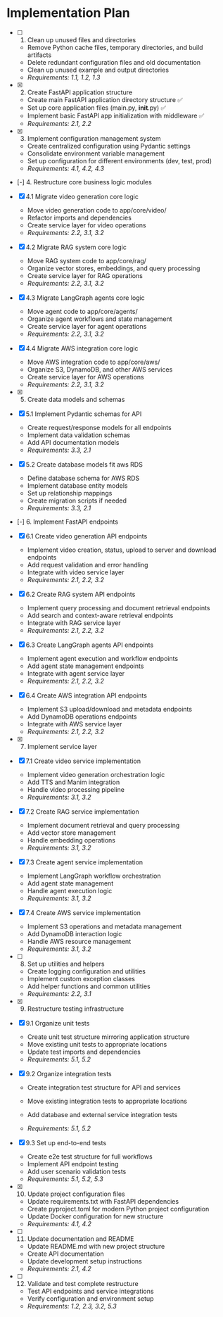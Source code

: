 # Implementation Plan

- [ ] 1. Clean up unused files and directories




  - Remove Python cache files, temporary directories, and build artifacts
  - Delete redundant configuration files and old documentation
  - Clean up unused example and output directories
  - _Requirements: 1.1, 1.2, 1.3_

- [x] 2. Create FastAPI application structure
  - Create main FastAPI application directory structure ✅
  - Set up core application files (main.py, __init__.py) ✅
  - Implement basic FastAPI app initialization with middleware ✅
  - _Requirements: 2.1, 2.2_

- [x] 3. Implement configuration management system









  - Create centralized configuration using Pydantic settings
  - Consolidate environment variable management
  - Set up configuration for different environments (dev, test, prod)
  - _Requirements: 4.1, 4.2, 4.3_

- [-] 4. Restructure core business logic modules





- [x] 4.1 Migrate video generation core logic




  - Move video generation code to app/core/video/
  - Refactor imports and dependencies
  - Create service layer for video operations
  - _Requirements: 2.2, 3.1, 3.2_

- [x] 4.2 Migrate RAG system core logic




  - Move RAG system code to app/core/rag/
  - Organize vector stores, embeddings, and query processing
  - Create service layer for RAG operations
  - _Requirements: 2.2, 3.1, 3.2_

- [x] 4.3 Migrate LangGraph agents core logic





  - Move agent code to app/core/agents/
  - Organize agent workflows and state management
  - Create service layer for agent operations
  - _Requirements: 2.2, 3.1, 3.2_

- [x] 4.4 Migrate AWS integration core logic





  - Move AWS integration code to app/core/aws/
  - Organize S3, DynamoDB, and other AWS services
  - Create service layer for AWS operations
  - _Requirements: 2.2, 3.1, 3.2_

- [x] 5. Create data models and schemas





- [x] 5.1 Implement Pydantic schemas for API


  - Create request/response models for all endpoints
  - Implement data validation schemas
  - Add API documentation models
  - _Requirements: 3.3, 2.1_



- [x] 5.2 Create database models fit aws RDS





  - Define database schema for AWS RDS
  - Implement database entity models
  - Set up relationship mappings
  - Create migration scripts if needed
  - _Requirements: 3.3, 2.1_

- [-] 6. Implement FastAPI endpoints


- [x] 6.1 Create video generation API endpoints


  - Implement video creation, status, upload to server and download endpoints
  - Add request validation and error handling
  - Integrate with video service layer
  - _Requirements: 2.1, 2.2, 3.2_

- [x] 6.2 Create RAG system API endpoints


  - Implement query processing and document retrieval endpoints
  - Add search and context-aware retrieval endpoints
  - Integrate with RAG service layer
  - _Requirements: 2.1, 2.2, 3.2_

- [x] 6.3 Create LangGraph agents API endpoints


  - Implement agent execution and workflow endpoints
  - Add agent state management endpoints
  - Integrate with agent service layer
  - _Requirements: 2.1, 2.2, 3.2_

- [x] 6.4 Create AWS integration API endpoints






  - Implement S3 upload/download and metadata endpoints
  - Add DynamoDB operations endpoints
  - Integrate with AWS service layer
  - _Requirements: 2.1, 2.2, 3.2_

- [x] 7. Implement service layer






- [x] 7.1 Create video service implementation

  - Implement video generation orchestration logic
  - Add TTS and Manim integration
  - Handle video processing pipeline
  - _Requirements: 3.1, 3.2_

- [x] 7.2 Create RAG service implementation


  - Implement document retrieval and query processing
  - Add vector store management
  - Handle embedding operations
  - _Requirements: 3.1, 3.2_

- [x] 7.3 Create agent service implementation


  - Implement LangGraph workflow orchestration
  - Add agent state management
  - Handle agent execution logic
  - _Requirements: 3.1, 3.2_

- [x] 7.4 Create AWS service implementation


  - Implement S3 operations and metadata management
  - Add DynamoDB interaction logic
  - Handle AWS resource management
  - _Requirements: 3.1, 3.2_
 
- [ ] 8. Set up utilities and helpers




  - Create logging configuration and utilities
  - Implement custom exception classes
  - Add helper functions and common utilities
  - _Requirements: 2.2, 3.1_

- [x] 9. Restructure testing infrastructure





- [x] 9.1 Organize unit tests


  - Create unit test structure mirroring application structure
  - Move existing unit tests to appropriate locations
  - Update test imports and dependencies
  - _Requirements: 5.1, 5.2_



- [x] 9.2 Organize integration tests





  - Create integration test structure for API and services
  - Move existing integration tests to appropriate locations
  - Add database and external service integration tests


  - _Requirements: 5.1, 5.2_

- [x] 9.3 Set up end-to-end tests





  - Create e2e test structure for full workflows
  - Implement API endpoint testing
  - Add user scenario validation tests
  - _Requirements: 5.1, 5.2, 5.3_

- [x] 10. Update project configuration files





  - Update requirements.txt with FastAPI dependencies
  - Create pyproject.toml for modern Python project configuration
  - Update Docker configuration for new structure
  - _Requirements: 4.1, 4.2_

- [ ] 11. Update documentation and README
  - Update README.md with new project structure
  - Create API documentation
  - Update development setup instructions
  - _Requirements: 2.1, 4.2_

- [ ] 12. Validate and test complete restructure








  - Test API endpoints and service integrations
  - Verify configuration and environment setup
  - _Requirements: 1.2, 2.3, 3.2, 5.3_